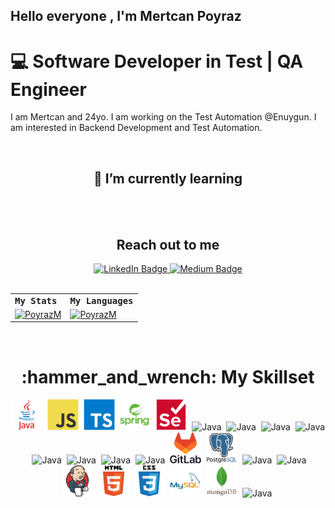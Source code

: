 ## Hello everyone , I'm Mertcan Poyraz

# 💻 Software Developer in Test | QA Engineer

I am Mertcan and 24yo. I am working on the Test Automation @Enuygun.
I am interested in Backend Development and Test Automation.

<br>
<h2 align="center"> 👾 I’m currently learning </h2> 
<div align="center" 
<img src="https://github.com/devicons/devicon/blob/master/icons/go/go-original-wordmark.svg" title="Go" alt="Go" width="50" height="50"/>&nbsp;
</div>

<br>
<h2 align="center"> Reach out to me</h2>
<div align="center">
<a href="https://www.linkedin.com/in/poyrazmertcan/">
        <img src="https://img.shields.io/badge/LinkedIn-blue?style=for-the-badge&logo=linkedin&logoColor=white" alt="LinkedIn Badge"/>
</a> 
<a href="https://medium.com/@mertcanpoyraz">
        <img src="https://img.shields.io/badge/Medium-red?style=for-the-badge&logo=medium&logoColor=white" alt="Medium Badge"/>
</a> 
</div>

<br>
<table align="center" >
     <tr>
        <td colspan="2">
        <strong><samp>My Stats</samp></strong>
        </td>
        <td colspan="2">
        <strong><samp>My Languages</samp></strong>
        </td>
    </tr>
    <tr>
        <td colspan="2" rowspan="2">
        <a href="https://github-readme-stats.vercel.app/api?username=PoyrazM&show_icons=true&locale=en&theme=tokyonight">
        <img src="https://github-readme-stats.vercel.app/api?username=PoyrazM&show_icons=true&locale=en&theme=tokyonight" alt="PoyrazM">
        </a>
        </td>
        <td colspan="2" rowspan="2">
        <a href="https://github-readme-stats.vercel.app/api/top-langs/?username=PoyrazM&theme=tokyonight&langs_count=10&layout=compact">
        <img src="https://github-readme-stats.vercel.app/api/top-langs/?username=PoyrazM&theme=tokyonight&langs_count=10&layout=compact" alt="PoyrazM">
        </a>
        </td>
    </tr>
</table>

<br>
<h1 align="center"> :hammer_and_wrench: My Skillset </h1> 
 
 <div align="center" >
  <img src="https://github.com/devicons/devicon/blob/master/icons/java/java-original-wordmark.svg" title="Java" alt="Java" width="50" height="50"/>&nbsp;
  <img src="https://github.com/devicons/devicon/blob/master/icons/javascript/javascript-original.svg" title="JavaScript" alt="JavaScript" width="50" height="50"/>&nbsp;
  <img src="https://github.com/devicons/devicon/blob/master/icons/typescript/typescript-original.svg" title="Java" alt="Java" width="50" height="50"/>&nbsp;
  <img src="https://github.com/devicons/devicon/blob/master/icons/spring/spring-original-wordmark.svg" title="Java" alt="Java" width="50" height="50"/>&nbsp;
  <img src="https://github.com/devicons/devicon/blob/master/icons/selenium/selenium-original.svg" title="Java" alt="Java" width="50" height="50"/>&nbsp;
  <img src="https://copm.s3.amazonaws.com/581f5ac1.png" title="Java" alt="Java" width="50" height="50"/>&nbsp;
  <img src="https://miro.medium.com/max/400/1*qmS-f8Pv72ZavjF22v-xiw.png" title="Java" alt="Java" width="50" height="50"/>&nbsp;
  <img src="https://avatars.mds.yandex.net/i?id=e4404bd4726626092e912b5ccd9a9f97-4322178-images-thumbs&n=13" title="Java" alt="Java" width="50" height="50"/>&nbsp;
  <img src="https://upload.wikimedia.org/wikipedia/commons/thumb/e/e4/Katalon-logo-vector.svg/1200px-Katalon-logo-vector.svg.png" title="Java" alt="Java" width="50" height="50"/>&nbsp;
  <img src="https://devqa.io/assets/images/karate-automated-api-testing.png" title="Java" alt="Java" width="50" height="50"/>&nbsp;
  <img src="https://miro.medium.com/max/1400/1*dOZ2YEUpPOxiNGVMq6-K_g.jpeg" title="Java" alt="Java" width="50" height="50"/>&nbsp;
  <img src="https://miro.medium.com/max/631/1*vVFlHffet6kcD4cBNogVzQ.png" title="Java" alt="Java" width="50" height="50"/>&nbsp;
  <img src="https://pbs.twimg.com/profile_images/1318604600677527552/stk8sqYZ_400x400.png" title="Java" alt="Java" width="50" height="50"/>&nbsp;
  <img src="https://github.com/devicons/devicon/blob/master/icons/gitlab/gitlab-original-wordmark.svg" title="Java" alt="Java" width="50" height="50"/>&nbsp;
  <img src="https://github.com/devicons/devicon/blob/master/icons/postgresql/postgresql-original-wordmark.svg" title="Java" alt="Java" width="50" height="50"/>&nbsp;
  <img src="https://i.pinimg.com/originals/87/e8/49/87e8491cdd5ee5dacf3059f0c0832ce7.png" title="Java" alt="Java" width="50" height="50"/>&nbsp;
  <img src="https://logowiki.net/uploads/logo/a/appium.svg" title="Java" alt="Java" width="50" height="50"/>&nbsp;
  <img src="https://github.com/devicons/devicon/blob/master/icons/jenkins/jenkins-original.svg" title="Java" alt="Java" width="50" height="50"/>&nbsp;
  <img src="https://github.com/devicons/devicon/blob/master/icons/html5/html5-original-wordmark.svg" title="Java" alt="Java" width="50" height="50"/>&nbsp;
  <img src="https://github.com/devicons/devicon/blob/master/icons/css3/css3-original-wordmark.svg" title="Java" alt="Java" width="50" height="50"/>&nbsp;
  <img src="https://github.com/devicons/devicon/blob/master/icons/mysql/mysql-original-wordmark.svg" title="Java" alt="Java" width="50" height="50"/>&nbsp;
  <img src="https://github.com/devicons/devicon/blob/master/icons/mongodb/mongodb-original-wordmark.svg" title="Java" alt="Java" width="50" height="50"/>&nbsp;
  <img src="https://pbs.twimg.com/profile_images/1451297216187011072/xLd1JSZk_400x400.png" title="Java" alt="Java" width="50" height="50"/>&nbsp;
</div>
